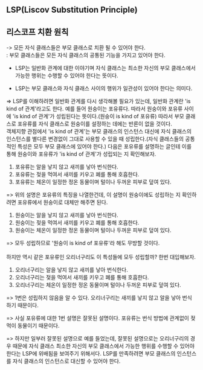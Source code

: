 ## LSP(Liscov Substitution Principle)
## 리스코프 치환 원칙
-> 모든 자식 클래스들은 부모 클래스로 치환 될 수 있어야 한다.<br>
 : 부모 클래스들은 모든 자식 클래스의 공통된 기능을 가지고 있어야 한다.<br>

* LSP는 일반화 관계에 대한 이야기며 자식 클래스는 최소한 자신의 부모 클래스에서 가능한 행위는 수행할 수 있어야 한다는 뜻이다.

* LSP는 부모 클래스와 자식 클래스 사이의 행위가 일관성이 있어야 한다는 의미다. 

=> LSP를 이해하려면 일반화 관계를 다시 생각해볼 필요가 있는데, 일반화 관계란 'is kind of 관계'라고도 한다. 
예를 들어 원숭이는 포유류다. 따라서 원숭이와 포유류 사이에 'is kind of 관계'가 성립된다는 뜻이다.(원숭이 is kind of 포유류)
따라서 부모 클래스로 포유류를 자식 클래스로 원숭이를 설정하는 데에는 반론이 없을 것이다.<br>
객체지향 관점에서 'is kind of 관계'는 부모 클래스의 인스턴스 대신에 자식 클래스의 인스턴스를 별다른 변경없이 그대로 사용할 수 있을 때 성립한다.(자식 클래스들의 공통적인 특성은 모두 부모 클래스에 있어야 한다.)
다음은 포유류를 설명하는 글인테 이를 통해 원숭이와 포유류가 'is kind of 관계'가 성립되는 지 확인해보자.

1. 포유류는 알을 낳지 않고 새끼를 낳아 번식한다.
2. 포유류는 젖을 먹여서 새끼를 키우고 폐를 통해 호흡한다.
3. 포유류는 체온이 일정한 정온 동물이며 털이나 두꺼운 피부로 덮여 있다.

=> 위의 설명은 포유류의 특징을 나열한건데, 이 설명이 원숭이에도 성립하는 지 확인하려면 포유류에서 원숭이로 대체만 해주면 된다.<br>

1. 원숭이는 알을 낳지 않고 새끼를 낳아 번식한다.
2. 원숭이는 젖을 먹여서 새끼를 키우고 폐를 통해 호흡한다.
3. 원숭이는 체온이 일정한 정온 동물이며 털이나 두꺼운 피부로 덮여 있다.

=> 모두 성립하므로 '원숭이 is kind of 포유류'라 해도 무방할 것이다.<br>
<br>
하지만 역시 같은 포유류인 오리너구리도 이 특성들에 모두 성립할까? 한번 대입해보자. <br>

1. 오리너구리는 알을 낳지 않고 새끼를 낳아 번식한다.
2. 오리너구리는 젖을 먹여서 새끼를 키우고 폐를 통해 호흡한다.
3. 오리너구리는 체온이 일정한 정온 동물이며 털이나 두꺼운 피부로 덮여 있다.

=> 1번은 성립하지 않음을 알 수 있다. 오리너구리는 새끼를 낳지 않고 알을 낳아 번식하기 때문이다.<br>

=> 사실 포유류에 대한 1번 설명은 잘못된 설명이다. 포유류는 번식 방법에 관계없이 젖먹이 동물이기 때문이다. <br>

=> 하지만 일부러 잘못된 설명으로 예를 들었는데, 잘못된 설명으로는 오리너구리의 경우 때문에 자식 클래스 최소한 자신의 부모 클래스에서 가능한 행위를 수행할 수 있어야 한다는 LSP에 위배됨을 보여주기 위해서다. 
LSP를 만족하려면 부모 클래스의 인스턴스를 자식 클래스의 인스턴스로 대신할 수 있어야 한다.<br>

